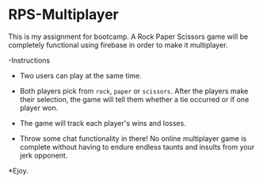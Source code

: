 # RPS-Multiplayer
This is my assignment for bootcamp. A Rock Paper Scissors game will be completely functional using firebase in order to make it multiplayer.

-Instructions

 * Two users can play at the same time.

  * Both players pick from `rock`, `paper` or `scissors`. After the players make their selection, the game will tell them whether a tie occurred or if one player won.

  * The game will track each player's wins and losses.

  * Throw some chat functionality in there! No online multiplayer game is complete without having to endure endless taunts and insults from your jerk opponent.
  
  *Ejoy.
